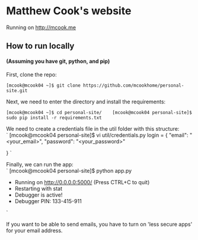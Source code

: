 # Matthew Cook's website

Running on http://mcook.me

## How to run locally
#### (Assuming you have git, python, and pip)

First, clone the repo:  
   
`
[mcook@mcook04 ~]$ git clone https://github.com/mcookhome/personal-site.git
`  
  
Next, we need to enter the directory and install the requirements:

`
[mcook@mcook04 ~]$ cd personal-site/   
[mcook@mcook04 personal-site]$ sudo pip install -r requirements.txt  
`  

We need to create a credentials file in the util folder with this structure:  
`
[mcook@mcook04 personal-site]$ vi util/credentials.py
login = {
    "email": "<your_email>",
    "password": "<your_password>"

}
`  

Finally, we can run the app:  
`
[mcook@mcook04 personal-site]$ python app.py  
 * Running on http://0.0.0.0:5000/ (Press CTRL+C to quit)  
 * Restarting with stat  
 * Debugger is active!  
 * Debugger PIN: 133-415-911  

`
  
If you want to be able to send emails, you have to turn on 'less secure apps' for your email address.
